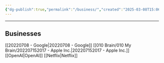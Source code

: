```yaml
---
{"dg-publish":true,"permalink":"/business/","created":"2025-03-08T15:06:00.002-05:00","updated":"2025-04-08T22:16:11.565-04:00"}
---
```


---

## Businesses
[[20220708 - Google\|20220708 - Google]]
[[010 Brain/010 My Brain/202207152017 - Apple Inc.\|202207152017 - Apple Inc.]]
[[OpenAI\|OpenAI]]
[[Netflix\|Netflix]]

